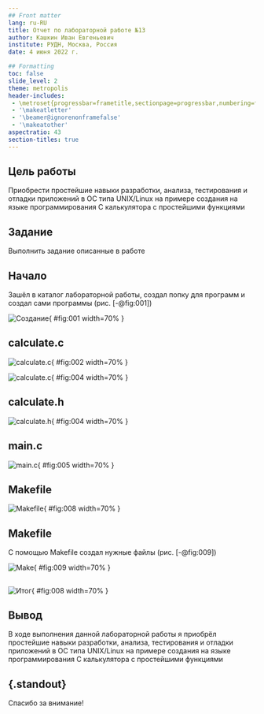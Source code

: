 ```yaml
---
## Front matter
lang: ru-RU
title: Отчет по лабораторной работе №13
author: Кашкин Иван Евгеньевич
institute: РУДН, Москва, Россия
date: 4 июня 2022 г.

## Formatting
toc: false
slide_level: 2
theme: metropolis
header-includes: 
 - \metroset{progressbar=frametitle,sectionpage=progressbar,numbering=fraction}
 - '\makeatletter'
 - '\beamer@ignorenonframefalse'
 - '\makeatother'
aspectratio: 43
section-titles: true
---
```


## Цель работы 

Приобрести простейшие навыки разработки, анализа, тестирования и отладки приложений в ОС типа UNIX/Linux на примере создания на языке программирования С калькулятора с простейшими функциями

## Задание

Выполнить задание описанные в работе

## Начало 

Зашёл в каталог лабораторной работы, создал попку для программ и создал сами программы (рис. [-@fig:001])

![Создание](image/1.png){ #fig:001 width=70% }

## calculate.с

![calculate.с](image/2.png){ #fig:002 width=70% }

![calculate.с](image/3.png){ #fig:004 width=70% }

## сalculate.h
  
![сalculate.h ](image/4.png){ #fig:004 width=70% }

## main.c

![main.c](image/5.png){ #fig:005 width=70% }

## Makefile

![Makefile](image/8.png){ #fig:008 width=70% }

## Makefile

С помощью Makefile создал нужные файлы (рис. [-@fig:009])

![Make](image/9.png){ #fig:009 width=70% }

## 

![Итог](image/10.png){ #fig:008 width=70% }

## Вывод

В ходе выполнения данной лабораторной работы я приобрёл простейшие навыки разработки, анализа, тестирования и отладки приложений в ОС типа UNIX/Linux на примере создания на языке программирования С калькулятора с простейшими функциями

## {.standout}

Спасибо за внимание!
